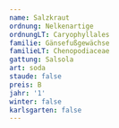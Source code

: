 ```yaml
---
name: Salzkraut
ordnung: Nelkenartige
ordnungLT: Caryophyllales
familie: Gänsefußgewächse
familieLT: Chenopodiaceae
gattung: Salsola
art: soda
staude: false
preis: B
jahr: '1'
winter: false
karlsgarten: false
---
```

